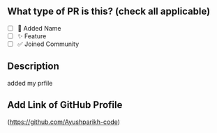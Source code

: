## What type of PR is this? (check all applicable)


- [ ] 🚀 Added Name
- [ ] ✨ Feature
- [ ] ✅ Joined Community
 
## Description
added my prfile  


## Add Link of GitHub Profile
 (https://github.com/Ayushparikh-code)
